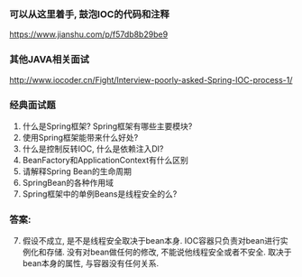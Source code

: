 ### 可以从这里着手, 鼓泡IOC的代码和注释
https://www.jianshu.com/p/f57db8b29be9

### 其他JAVA相关面试
http://www.iocoder.cn/Fight/Interview-poorly-asked-Spring-IOC-process-1/

### 经典面试题
1. 什么是Spring框架? Spring框架有哪些主要模块?
2. 使用Spring框架能带来什么好处?
3. 什么是控制反转IOC, 什么是依赖注入DI?
4. BeanFactory和ApplicationContext有什么区别
5. 请解释Spring Bean的生命周期
6. SpringBean的各种作用域
7. Spring框架中的单例Beans是线程安全的么?


### 答案:


7. 假设不成立, 是不是线程安全取决于bean本身. IOC容器只负责对bean进行实例化和存储. 没有对bean做任何的修改, 不能说他线程安全或者不安全.
    取决于bean本身的属性, 与容器没有任何关系.
